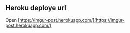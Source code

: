 ## Heroku deploye url 

Open [https://imgur-post.herokuapp.com/](https://imgur-post.herokuapp.com/)
